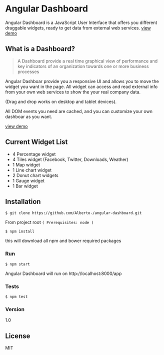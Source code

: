 # Angular Dashboard

Angular Dashboard is a JavaScript User Interface that offers you different draggable widgets, ready to get data from external web services. [view demo]

## What is a Dashboard?
>A Dashboard provide a real time graphical view of performance and key indicators of an organization towards one or more business processes

Angular Dashboar provide you a responsive UI and allows you to move the widget you want in the page.
All widget can access and read external info from your own web services to show the your real company data.

(Drag and drop works on desktop and tablet devices).

All DOM events you need are cached, and you can customize your own dashboar as you want.

[view demo]

## Current Widget List

  - 4 Percentage widget
  - 4 Tiles widget (Facebook, Twitter, Downloads, Weather)
  - 1 Map widget
  - 1 Line chart widget
  - 2 Donut chart widgets
  - 1 Gauge widget
  - 1 Bar widget


## Installation

```
$ git clone https://github.com/Alberto-/angular-dashboard.git
```

From project root `(
Prerequisites: node
)`


```
$ npm install
```
this will download all npm and bower required packages


### Run

```
$ npm start
```

Angular Dashboard will run on http://localhost:8000/app


### Tests
```
$ npm test
```

### Version
1.0 

## License

MIT 


[view demo]: <http://angulardashboard-enta.rhcloud.com/app/>